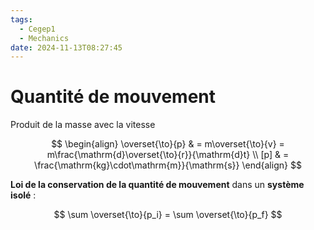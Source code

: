 ```yaml
---
tags:
  - Cegep1
  - Mechanics
date: 2024-11-13T08:27:45
---
```


# Quantité de mouvement

Produit de la masse avec la vitesse

$$
\begin{align}
\overset{\to}{p} & = m\overset{\to}{v} = m\frac{\mathrm{d}\overset{\to}{r}}{\mathrm{d}t} \\
[p] & = \frac{\mathrm{kg}\cdot\mathrm{m}}{\mathrm{s}}
\end{align}
$$

**Loi de la conservation de la quantité de mouvement** dans un **système isolé** :

$$
\sum \overset{\to}{p_i} = \sum \overset{\to}{p_f}
$$